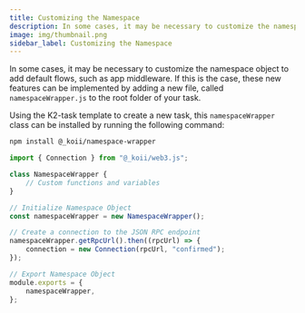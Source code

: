 ```yaml
---
title: Customizing the Namespace
description: In some cases, it may be necessary to customize the namespace object to add default flows, such as app middleware.
image: img/thumbnail.png
sidebar_label: Customizing the Namespace
---
```


In some cases, it may be necessary to customize the namespace object to add default flows, such as app middleware. If this is the case, these new features can be implemented by adding a new file, called `namespaceWrapper.js` to the root folder of your task.

Using the K2-task template to create a new task, this `namespaceWrapper` class can be installed by running the following command:

```bash
npm install @_koii/namespace-wrapper
```


```js
import { Connection } from "@_koii/web3.js";

class NamespaceWrapper {
	// Custom functions and variables
}

// Initialize Namespace Object
const namespaceWrapper = new NamespaceWrapper();

// Create a connection to the JSON RPC endpoint
namespaceWrapper.getRpcUrl().then((rpcUrl) => {
	connection = new Connection(rpcUrl, "confirmed");
});

// Export Namespace Object
module.exports = {
	namespaceWrapper,
};
```
